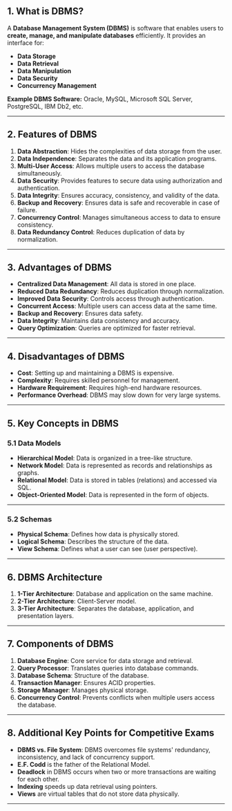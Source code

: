 ## **1. What is DBMS?**  
A **Database Management System (DBMS)** is software that enables users to **create, manage, and manipulate databases** efficiently. It provides an interface for:  
- **Data Storage**  
- **Data Retrieval**  
- **Data Manipulation**  
- **Data Security**  
- **Concurrency Management**

**Example DBMS Software:** Oracle, MySQL, Microsoft SQL Server, PostgreSQL, IBM Db2, etc.

---

## **2. Features of DBMS**  
1. **Data Abstraction**: Hides the complexities of data storage from the user.  
2. **Data Independence**: Separates the data and its application programs.  
3. **Multi-User Access**: Allows multiple users to access the database simultaneously.  
4. **Data Security**: Provides features to secure data using authorization and authentication.  
5. **Data Integrity**: Ensures accuracy, consistency, and validity of the data.  
6. **Backup and Recovery**: Ensures data is safe and recoverable in case of failure.  
7. **Concurrency Control**: Manages simultaneous access to data to ensure consistency.  
8. **Data Redundancy Control**: Reduces duplication of data by normalization.  

---

## **3. Advantages of DBMS**  
- **Centralized Data Management**: All data is stored in one place.  
- **Reduced Data Redundancy**: Reduces duplication through normalization.  
- **Improved Data Security**: Controls access through authentication.  
- **Concurrent Access**: Multiple users can access data at the same time.  
- **Backup and Recovery**: Ensures data safety.  
- **Data Integrity**: Maintains data consistency and accuracy.  
- **Query Optimization**: Queries are optimized for faster retrieval.  

---

## **4. Disadvantages of DBMS**  
- **Cost**: Setting up and maintaining a DBMS is expensive.  
- **Complexity**: Requires skilled personnel for management.  
- **Hardware Requirement**: Requires high-end hardware resources.  
- **Performance Overhead**: DBMS may slow down for very large systems.  

---

## **5. Key Concepts in DBMS**  

### **5.1 Data Models**  
- **Hierarchical Model**: Data is organized in a tree-like structure.  
- **Network Model**: Data is represented as records and relationships as graphs.  
- **Relational Model**: Data is stored in tables (relations) and accessed via SQL.  
- **Object-Oriented Model**: Data is represented in the form of objects.  

---

### **5.2 Schemas**  
- **Physical Schema**: Defines how data is physically stored.  
- **Logical Schema**: Describes the structure of the data.  
- **View Schema**: Defines what a user can see (user perspective).

---

## **6. DBMS Architecture**  

1. **1-Tier Architecture**: Database and application on the same machine.  
2. **2-Tier Architecture**: Client-Server model.  
3. **3-Tier Architecture**: Separates the database, application, and presentation layers.  

---

## **7. Components of DBMS**  
1. **Database Engine**: Core service for data storage and retrieval.  
2. **Query Processor**: Translates queries into database commands.  
3. **Database Schema**: Structure of the database.  
4. **Transaction Manager**: Ensures ACID properties.  
5. **Storage Manager**: Manages physical storage.  
6. **Concurrency Control**: Prevents conflicts when multiple users access the database.  

---

## **8. Additional Key Points for Competitive Exams**  
- **DBMS vs. File System**: DBMS overcomes file systems' redundancy, inconsistency, and lack of concurrency support.  
- **E.F. Codd** is the father of the Relational Model.  
- **Deadlock** in DBMS occurs when two or more transactions are waiting for each other.  
- **Indexing** speeds up data retrieval using pointers.  
- **Views** are virtual tables that do not store data physically.  

---
